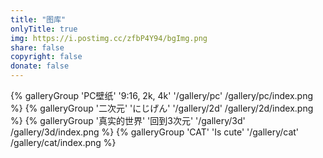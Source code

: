 ```yaml
---
title: "图库"
onlyTitle: true
img: https://i.postimg.cc/zfbP4Y94/bgImg.png
share: false
copyright: false
donate: false
---
```


<div class="gallery-group-main">
    {% galleryGroup 'PC壁纸' '9:16, 2k, 4k' '/gallery/pc' /gallery/pc/index.png %}
    {% galleryGroup '二次元' 'にじげん' '/gallery/2d' /gallery/2d/index.png %}
    {% galleryGroup '真实的世界' '回到3次元' '/gallery/3d' /gallery/3d/index.png %}
    {% galleryGroup 'CAT' 'Is cute' '/gallery/cat' /gallery/cat/index.png %}
</div>